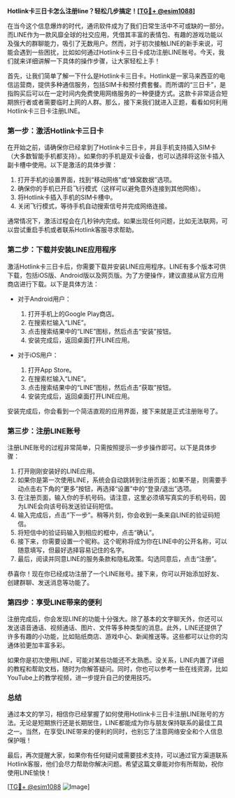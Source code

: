 **Hotlink卡三日卡怎么注册line？轻松几步搞定！[[TG💪+ @esim1088](https://t.me/s/esim1088)]**

在当今这个信息爆炸的时代，通讯软件成为了我们日常生活中不可或缺的一部分。而LINE作为一款风靡全球的社交应用，凭借其丰富的表情包、有趣的游戏功能以及强大的群聊能力，吸引了无数用户。然而，对于初次接触LINE的新手来说，可能会遇到一些困扰，比如如何通过Hotlink卡三日卡成功注册LINE账号。今天，我们就来详细讲解一下具体的操作步骤，让大家轻松上手！

首先，让我们简单了解一下什么是Hotlink卡三日卡。Hotlink是一家马来西亚的电信运营商，提供多种通信服务，包括SIM卡和预付费套餐。而所谓的“三日卡”，是指购买后可以在一定时间内免费使用网络服务的一种便捷方式。这款卡非常适合短期旅行者或者需要临时上网的人群。那么，接下来我们就进入正题，看看如何利用Hotlink卡三日卡注册LINE。

### **第一步：激活Hotlink卡三日卡**

在开始之前，请确保你已经拿到了Hotlink卡三日卡，并且手机支持插入SIM卡（大多数智能手机都支持）。如果你的手机是双卡设备，也可以选择将这张卡插入副卡槽中使用。以下是激活的具体步骤：

1. 打开手机的设置界面，找到“移动网络”或“蜂窝数据”选项。
2. 确保你的手机已开启飞行模式（这样可以避免意外连接到其他网络）。
3. 将Hotlink卡插入手机的SIM卡槽中。
4. 关闭飞行模式，等待手机自动搜索信号并完成网络连接。

通常情况下，激活过程会在几秒钟内完成。如果出现任何问题，比如无法联网，可以尝试重启手机或者联系Hotlink客服寻求帮助。

### **第二步：下载并安装LINE应用程序**

激活Hotlink卡三日卡后，你需要下载并安装LINE应用程序。LINE有多个版本可供下载，包括iOS版、Android版以及网页版。为了方便操作，建议直接从官方应用商店进行下载。以下是具体方法：

- 对于Android用户：
  1. 打开手机上的Google Play商店。
  2. 在搜索栏输入“LINE”。
  3. 点击搜索结果中的“LINE”图标，然后点击“安装”按钮。
  4. 安装完成后，返回桌面打开LINE应用。

- 对于iOS用户：
  1. 打开App Store。
  2. 在搜索栏输入“LINE”。
  3. 点击搜索结果中的“LINE”图标，然后点击“获取”按钮。
  4. 安装完成后，返回桌面打开LINE应用。

安装完成后，你会看到一个简洁直观的应用界面，接下来就是正式注册账号了。

### **第三步：注册LINE账号**

注册LINE账号的过程非常简单，只需按照提示一步步操作即可。以下是具体步骤：

1. 打开刚刚安装好的LINE应用。
2. 如果你是第一次使用LINE，系统会自动跳转到注册页面；如果不是，则需要手动点击右下角的“更多”按钮，再选择“设置”中的“登录/退出”选项。
3. 在注册页面，输入你的手机号码。请注意，这里必须填写真实的手机号码，因为LINE会向该号码发送验证码短信。
4. 输入完成后，点击“下一步”。稍等片刻，你会收到一条来自LINE的验证码短信。
5. 将短信中的验证码输入到相应的框中，点击“确认”。
6. 接下来，你需要设置一个昵称。这个昵称将成为你在LINE中的公开名称，可以随意填写，但最好选择容易记住的名字。
7. 最后，阅读并同意LINE的服务条款和隐私政策。勾选同意后，点击“注册”。

恭喜你！现在你已经成功注册了一个LINE账号。接下来，你可以开始添加好友、创建群聊、发送消息等功能了。

### **第四步：享受LINE带来的便利**

注册完成后，你会发现LINE的功能十分强大。除了基本的文字聊天外，你还可以发送语音通话、视频通话、图片、文件等多种类型的消息。此外，LINE还提供了许多有趣的小功能，比如贴纸商店、游戏中心、新闻推送等。这些都可以让你的沟通体验更加丰富多彩。

如果你是初次使用LINE，可能对某些功能还不太熟悉。没关系，LINE内置了详细的教程和帮助文档，随时为你解答疑问。同时，你也可以参考一些在线资源，比如YouTube上的教学视频，进一步提升自己的使用技巧。

### **总结**

通过本文的学习，相信你已经掌握了如何使用Hotlink卡三日卡注册LINE账号的方法。无论是短期旅行还是长期居住，LINE都能成为你与朋友保持联系的最佳工具之一。当然，在享受LINE带来的便利的同时，也别忘了注意网络安全和个人信息保护哦！

最后，再次提醒大家，如果你有任何疑问或需要技术支持，可以通过官方渠道联系Hotlink客服，他们会尽力帮助你解决问题。希望这篇文章能对你有所帮助，祝你使用LINE愉快！

[[TG💪+ @esim1088](https://t.me/s/esim1088) ![Image](https://i.postimg.cc/4NQfJmqS/Snipaste-2025-05-13-00-14-12.png)]
